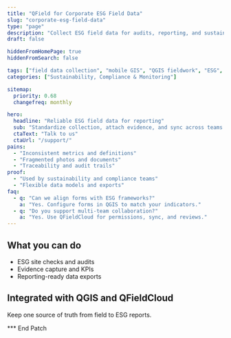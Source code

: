 ```yaml
---
title: "QField for Corporate ESG Field Data"
slug: "corporate-esg-field-data"
type: "page"
description: "Collect ESG field data for audits, reporting, and sustainability programs using mobile GIS."
draft: false

hiddenFromHomePage: true
hiddenFromSearch: false

tags: ["field data collection", "mobile GIS", "QGIS fieldwork", "ESG", "sustainability", "reporting"]
categories: ["Sustainability, Compliance & Monitoring"]

sitemap:
  priority: 0.68
  changefreq: monthly

hero:
  headline: "Reliable ESG field data for reporting"
  sub: "Standardize collection, attach evidence, and sync across teams with QFieldCloud."
  ctaText: "Talk to us"
  ctaUrl: "/support/"
pains:
  - "Inconsistent metrics and definitions"
  - "Fragmented photos and documents"
  - "Traceability and audit trails"
proof:
  - "Used by sustainability and compliance teams"
  - "Flexible data models and exports"
faq:
  - q: "Can we align forms with ESG frameworks?"
    a: "Yes. Configure forms in QGIS to match your indicators."
  - q: "Do you support multi-team collaboration?"
    a: "Yes. Use QFieldCloud for permissions, sync, and reviews."
---
```


## What you can do
- ESG site checks and audits  
- Evidence capture and KPIs  
- Reporting-ready data exports

## Integrated with QGIS and QFieldCloud
Keep one source of truth from field to ESG reports.

*** End Patch